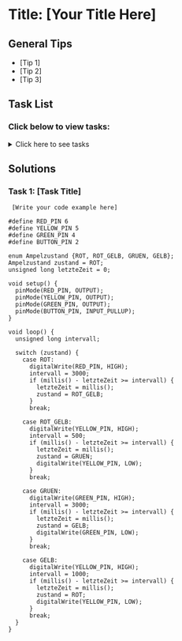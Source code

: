 # Title: [Your Title Here]

## General Tips
- [Tip 1]
- [Tip 2]
- [Tip 3]

## Task List
### Click below to view tasks:
<details>
  <summary>Click here to see tasks</summary>
  - [Task 1: Enter Task Description]
  
</details>

## Solutions

### Task 1: [Task Title]
```Arduino
 [Write your code example here]

#define RED_PIN 6
#define YELLOW_PIN 5
#define GREEN_PIN 4
#define BUTTON_PIN 2

enum Ampelzustand {ROT, ROT_GELB, GRUEN, GELB};
Ampelzustand zustand = ROT;
unsigned long letzteZeit = 0;

void setup() {
  pinMode(RED_PIN, OUTPUT);
  pinMode(YELLOW_PIN, OUTPUT);
  pinMode(GREEN_PIN, OUTPUT);
  pinMode(BUTTON_PIN, INPUT_PULLUP);
}

void loop() {
  unsigned long intervall;

  switch (zustand) {
    case ROT:
      digitalWrite(RED_PIN, HIGH);
      intervall = 3000;
      if (millis() - letzteZeit >= intervall) {
        letzteZeit = millis();
        zustand = ROT_GELB;
      }
      break;

    case ROT_GELB:
      digitalWrite(YELLOW_PIN, HIGH);
      intervall = 500;
      if (millis() - letzteZeit >= intervall) {
        letzteZeit = millis();
        zustand = GRUEN;
        digitalWrite(YELLOW_PIN, LOW);
      }
      break;

    case GRUEN:
      digitalWrite(GREEN_PIN, HIGH);
      intervall = 3000;
      if (millis() - letzteZeit >= intervall) {
        letzteZeit = millis();
        zustand = GELB;
        digitalWrite(GREEN_PIN, LOW);
      }
      break;

    case GELB:
      digitalWrite(YELLOW_PIN, HIGH);
      intervall = 1000;
      if (millis() - letzteZeit >= intervall) {
        letzteZeit = millis();
        zustand = ROT;
        digitalWrite(YELLOW_PIN, LOW);
      }
      break;
  }
}